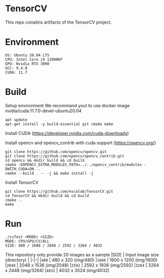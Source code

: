 # TensorCV
This repo conatins artifacts of the TensorCV project.

# Environment
```
OS: Ubuntu 20.04 LTS
CPU: Intel Core i9 12900KF
GPU: Nvidia RTX 3090
GCC: 9.4.0
CUDA: 11.7
```

# Build
Setup environment
We recommand yout to use docker image nvidia/cuda:11.7.0-devel-ubuntu20.04
```
apt update
apt-get install -y build-essential git cmake make
```

Install CUDA (https://developer.nvidia.com/cuda-downloads)

Install opencv and opencv_contrib with cuda support (https://opencv.org/)
```
git clone https://github.com/opencv/opencv.git
git clone https://github.com/opencv/opencv_contrib.git
cd opencv && mkdir build && cd build
cmake -DOPENCV_EXTRA_MODULES_PATH=../../opencv_contrib/modules -DWITH_CUDA=ON ..
cmake --build . -- -j && make install -j
```

Install TensorCV
```
git clone https://github.com/escalab/TensorCV.git
cd TensorCV && mkdir build && cd build
cmake ..
make
```

# Run
```
./cvTest <MODE> <SIZE>
MODE: CPU/GPU/CV/ALL
SIZE: 480 / 1600 / 2048 / 2592 / 3264 / 4032
```

This repository only provide 20 images as a sample
|SIZE | Input image size (directory) |
|-|-|
|`480`  | 480 x 320 (img/480)
|`1600` | 1600 x 1200 (img/1600)
|`2048` | 2048 x 1536 (img/2048)
|`2592` | 2592 x 1936 (img/2592)
|`3264` | 3264 x 2448 (img/3264)
|`4032` | 4032 x 3024 (img/4032)